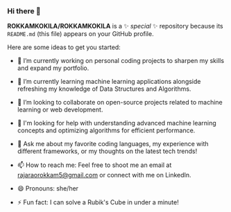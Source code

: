 ### Hi there 👋

**ROKKAMKOKILA/ROKKAMKOKILA** is a ✨ _special_ ✨ repository because its `README.md` (this file) appears on your GitHub profile.

Here are some ideas to get you started:

- 🔭 I’m currently working on personal coding projects to sharpen my skills and expand my portfolio.
- 🌱 I’m currently learning machine learning applications alongside refreshing my knowledge of Data Structures and Algorithms.

- 👯 I’m looking to collaborate on open-source projects related to machine learning or web development.
- 🤔 I'm looking for help with understanding advanced machine learning concepts and optimizing algorithms for efficient performance.
- 💬 Ask me about my favorite coding languages, my experience with different frameworks, or my thoughts on the latest tech trends!
- 📫 How to reach me: Feel free to shoot me an email at rajaraorokkam5@gmail.com or connect with me on LinkedIn.
- 😄 Pronouns: she/her 
- ⚡ Fun fact:  I can solve a Rubik's Cube in under a minute!

